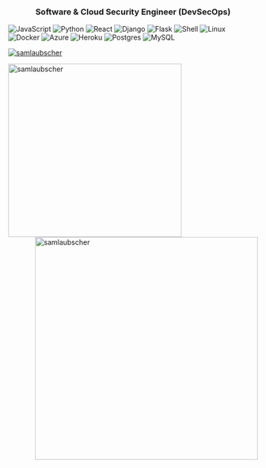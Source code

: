 <h3 align="center">Software & Cloud Security Engineer (DevSecOps)</h3>


![JavaScript](https://img.shields.io/badge/javascript-%23323330.svg?style=for-the-badge&logo=javascript&logoColor=AAA&style=flat-square)
![Python](https://img.shields.io/badge/python-3670A0?style=for-the-badge&logo=python&logoColor=AAA&style=flat-square)
![React](https://img.shields.io/badge/react-%2320232a.svg?style=for-the-badge&logo=react&logoColor=%AAA&style=flat-square)
![Django](https://img.shields.io/badge/django-%23092E20.svg?style=for-the-badge&logo=django&logoColor=AAA&style=flat-square)
![Flask](https://img.shields.io/badge/flask-%23000.svg?style=for-the-badge&logo=flask&logoColor=AAA&style=flat-square)
![Shell](https://img.shields.io/badge/shell_script-%23121011.svg?style=for-the-badge&logo=gnu-bash&logoColor=AAA&style=flat-square)
![Linux](https://img.shields.io/badge/Linux-FCC624?style=for-the-badge&logo=linux&logoColor=AAA&style=flat-square)
![Docker](https://img.shields.io/badge/docker-%230db7ed.svg?style=for-the-badge&logo=docker&logoColor=AAA&style=flat-square)
![Azure](https://img.shields.io/badge/azure-%230072C6.svg?style=for-the-badge&logo=azure-devops&logoColor=AAA&style=flat-square)
![Heroku](https://img.shields.io/badge/heroku-%23430098.svg?style=for-the-badge&logo=heroku&logoColor=AAA&style=flat-square)
![Postgres](https://img.shields.io/badge/postgres-%23316192.svg?style=for-the-badge&logo=postgresql&logoColor=AAA&style=flat-square)
![MySQL](https://img.shields.io/badge/mysql-%2300f.svg?style=for-the-badge&logo=mysql&logoColor=AAA&style=flat-square)

<a href="https://github.com/samlaubscher?tab=repositories"><img src="https://github-profile-trophy.vercel.app/?username=samlaubscher&column=8&margin-w=15&margin-h=15" alt="samlaubscher"></a>

<p><img width="350" align="left" src="https://github-readme-stats.vercel.app/api?username=samlaubscher&locale=en&theme=synthwave&count_private=true&include_all_commits=true&hide_title=true&hide_rank=true&show_icons=true" alt="samlaubscher" />

<img width="450" align="right" src="https://github-readme-streak-stats.herokuapp.com/?user=samlaubscher&theme=synthwave" alt="samlaubscher" /></p>

